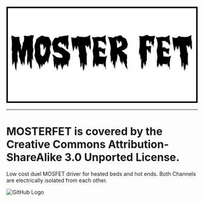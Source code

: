 ![GitHub Logo](/Media/MOSTER_FET_LOGO_WEB.png)
***
# MOSTERFET is covered by the Creative Commons Attribution-ShareAlike 3.0 Unported License.
 Low cost duel MOSFET driver for heated beds and hot ends.  Both Channels are electrically isolated from each other. 
 
![GitHub Logo](/images/logo.png)
